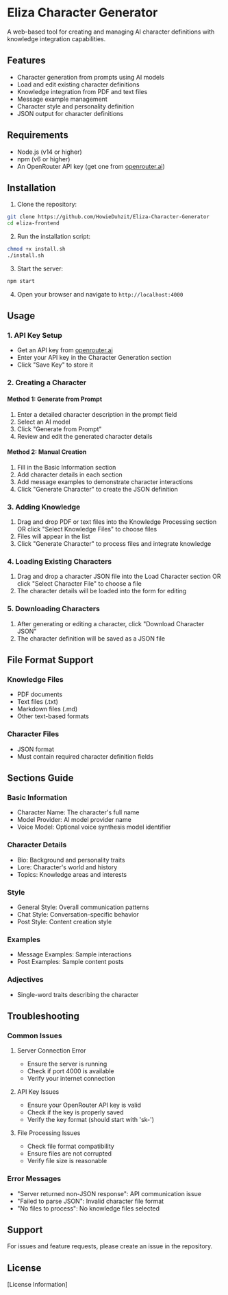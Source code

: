 # Eliza Character Generator

A web-based tool for creating and managing AI character definitions with knowledge integration capabilities.

## Features

- Character generation from prompts using AI models
- Load and edit existing character definitions
- Knowledge integration from PDF and text files
- Message example management
- Character style and personality definition
- JSON output for character definitions

## Requirements

- Node.js (v14 or higher)
- npm (v6 or higher)
- An OpenRouter API key (get one from [openrouter.ai](https://openrouter.ai))

## Installation

1. Clone the repository:
```bash
git clone https://github.com/HowieDuhzit/Eliza-Character-Generator
cd eliza-frontend
```

2. Run the installation script:
```bash
chmod +x install.sh
./install.sh
```

3. Start the server:
```bash
npm start
```

4. Open your browser and navigate to `http://localhost:4000`

## Usage

### 1. API Key Setup
- Get an API key from [openrouter.ai](https://openrouter.ai)
- Enter your API key in the Character Generation section
- Click "Save Key" to store it

### 2. Creating a Character

#### Method 1: Generate from Prompt
1. Enter a detailed character description in the prompt field
2. Select an AI model
3. Click "Generate from Prompt"
4. Review and edit the generated character details

#### Method 2: Manual Creation
1. Fill in the Basic Information section
2. Add character details in each section
3. Add message examples to demonstrate character interactions
4. Click "Generate Character" to create the JSON definition

### 3. Adding Knowledge
1. Drag and drop PDF or text files into the Knowledge Processing section
   OR click "Select Knowledge Files" to choose files
2. Files will appear in the list
3. Click "Generate Character" to process files and integrate knowledge

### 4. Loading Existing Characters
1. Drag and drop a character JSON file into the Load Character section
   OR click "Select Character File" to choose a file
2. The character details will be loaded into the form for editing

### 5. Downloading Characters
1. After generating or editing a character, click "Download Character JSON"
2. The character definition will be saved as a JSON file

## File Format Support

### Knowledge Files
- PDF documents
- Text files (.txt)
- Markdown files (.md)
- Other text-based formats

### Character Files
- JSON format
- Must contain required character definition fields

## Sections Guide

### Basic Information
- Character Name: The character's full name
- Model Provider: AI model provider name
- Voice Model: Optional voice synthesis model identifier

### Character Details
- Bio: Background and personality traits
- Lore: Character's world and history
- Topics: Knowledge areas and interests

### Style
- General Style: Overall communication patterns
- Chat Style: Conversation-specific behavior
- Post Style: Content creation style

### Examples
- Message Examples: Sample interactions
- Post Examples: Sample content posts

### Adjectives
- Single-word traits describing the character

## Troubleshooting

### Common Issues

1. Server Connection Error
   - Ensure the server is running
   - Check if port 4000 is available
   - Verify your internet connection

2. API Key Issues
   - Ensure your OpenRouter API key is valid
   - Check if the key is properly saved
   - Verify the key format (should start with 'sk-')

3. File Processing Issues
   - Check file format compatibility
   - Ensure files are not corrupted
   - Verify file size is reasonable

### Error Messages

- "Server returned non-JSON response": API communication issue
- "Failed to parse JSON": Invalid character file format
- "No files to process": No knowledge files selected

## Support

For issues and feature requests, please create an issue in the repository.

## License

[License Information]
